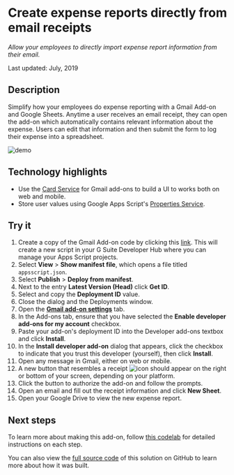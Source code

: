# Create expense reports directly from email receipts

_Allow your employees to directly import expense report information from their email._

Last updated: July, 2019

## Description

Simplify how your employees do expense reporting with a Gmail Add-on and Google Sheets. Anytime a
user receives an email receipt, they can open the add-on which automatically contains relevant 
information about the expense. Users can edit that information and then submit the form to log 
their expense into a spreadsheet.

![demo](https://cdn.jsdelivr.net/gh/gsuitedevs/solutions@master/expenses-add-on/expenseit.gif)

## Technology highlights

- Use the [Card Service][cardservice] for Gmail add-ons to build a UI to works both on web and
mobile. 
- Store user values using Google Apps Script's [Properties Service][propertiesservice].

[cardservice]: https://developers.google.com/apps-script/reference/card-service/
[propertiesservice]:https://developers.google.com/apps-script/reference/properties/

## Try it

1. Create a copy of the Gmail Add-on code by clicking this [link][code]. This will create a new 
script in your G Suite Developer Hub where you can manage your Apps Script projects. 
1. Select **View** > **Show manifest file**, which opens a file titled `appsscript.json`.
1. Select **Publish** > **Deploy from manifest**.
1. Next to the entry **Latest Version (Head)** click **Get ID**.
1. Select and copy the **Deployment ID** value.
1. Close the dialog and the Deployments window.
1. Open the **[Gmail add-on settings][settings]** tab.
1. In the Add-ons tab, ensure that you have selected the **Enable developer add-ons for my account** checkbox.
1. Paste your add-on's deployment ID into the Developer add-ons textbox and click **Install**.
1. In the **Install developer add-on** dialog that appears, click the checkbox to
indicate that you trust this developer (yourself), then click **Install**.
1. Open any message in Gmail, either on web or mobile.
1. A new button that resembles a receipt ![icon](https://cdn.jsdelivr.net/gh/gsuitedevs/solutions@master/expenses-add-on/receipt-icon.png)
should appear on the right or bottom of your screen, depending on your platform.
1. Click the button to authorize the add-on and follow the prompts.
1. Open an email and fill out the receipt information and click **New Sheet**.
1. Open your Google Drive to view the new expense report. 

[code]: https://script.google.com/d/12PB96o6hZfb5NKBSFJQ2dOtzfMnr-nRPCOnRUyfFbdmeR23qFQILF67q/copy
[settings]: https://mail.google.com/mail/u/0/#settings/addons

## Next steps

To learn more about making this add-on, follow [this codelab][codelab] for detailed instructions on
each step.

You can also view the [full source code][github] of this solution on GitHub to
learn more about how it was built.

[codelab]: https://codelabs.developers.google.com/codelabs/gmail-add-ons/
[github]: https://github.com/googlecodelabs/gmail-add-ons/tree/master/Full-application

